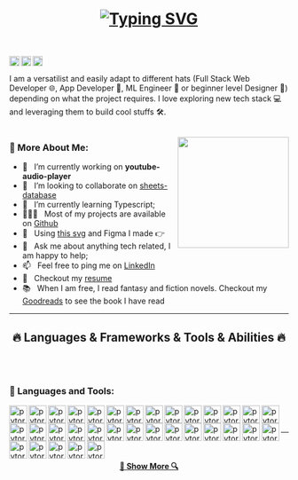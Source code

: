 <h1 align="center">
  <a href="https://git.io/typing-svg">
    <img src="https://readme-typing-svg.herokuapp.com?font=Fira+Code&weight=500&duration=3000&color=000000&width=435&lines=Hello%2C+There!!👋;I'am+Matheus;Nice+to+meet+you!!" alt="Typing SVG" />
  </a>
</h1>

<br>

<a href='https://www.linkedin.com/in/rahul-jha98/'><img align='left' alt="linkedin" src="https://raw.githubusercontent.com/rahul-jha98/rahul-jha98/561d474902b59c7429ec22bb73e225696c27b202/assets/linkedin.svg" height='18px'/></a>
<a href='https://twitter.com/jharahul98/'><img align='left' alt="twitter" src="https://raw.githubusercontent.com/rahul-jha98/rahul-jha98/561d474902b59c7429ec22bb73e225696c27b202/assets/twitter.svg" height='18px'/></a>
<a href='https://www.kaggle.com/rahuljha98/'><img alt="kaggle" src="https://raw.githubusercontent.com/rahul-jha98/rahul-jha98/561d474902b59c7429ec22bb73e225696c27b202/assets/kaggle.svg" height='18px'/></a>


I am a versatilist and easily adapt to different hats (Full Stack Web Developer 🌐, App Developer 📱, ML Engineer 🤖 or beginner level Designer 🎨) depending on what the project requires. I love exploring new tech stack 💻 and leveraging them to build cool stuffs 🛠️. 
<br/>
<br/>

<img align='right' src='https://user-images.githubusercontent.com/5713670/87202985-820dcb80-c2b6-11ea-9f56-7ec461c497c3.gif' width='200"'>
  
### 🧐 More About Me:

- 🔭 &nbsp; I’m currently working on **youtube-audio-player**
- 🤝 &nbsp; I’m looking to collaborate on [sheets-database](https://github.com/rahul-jha98/sheets-database)
- 🌱 &nbsp; I’m currently learning Typescript; 
- 👨🏻‍💻 &nbsp; Most of my projects are available on [Github](https://github.com/rahul-jha98?tab=repositories)
- 🎨 &nbsp; Using [this svg](https://storyset.com/illustration/javascript-frameworks/amico) and Figma I made 👉
- 💬 &nbsp; Ask me about anything tech related, I am happy to help;
- 📫 &nbsp; Feel free to ping me on [LinkedIn](https://www.linkedin.com/in/rahul-jha98/)
- 📝 &nbsp; Checkout my [resume](https://drive.google.com/file/d/1ZpR5pVBTnl_Qybq7GE3MGy1SB1JehVSE/view?usp=sharing)
- 📚 &nbsp; When I am free, I read fantasy and fiction novels. Checkout my [Goodreads](https://www.goodreads.com/rahul-jha98) to see the book I have read


<hr>
<h2 align="center">🔥 Languages & Frameworks & Tools & Abilities 🔥</h2>
<br>

<br>

### 🔨 Languages and Tools:
<a href="#" target="_blank" style="padding-bottom: 2px"> <img align="left" src="https://pics.freeicons.io/uploads/icons/png/20167174151551942641-512.png" alt="pytorch" height="32px"/> </a> 
<a href="#" target="_blank" style="padding-bottom: 2px"> <img align="left" src="https://www.svgrepo.com/show/378837/node.svg" alt="pytorch" height="32px"/> </a> 
<a href="#" target="_blank" style="padding-bottom: 2px"> <img align="left" src="https://www.svgrepo.com/show/331488/mongodb.svg" alt="pytorch" height="32px"/> </a>
<a href="#" target="_blank" style="padding-bottom: 2px"> <img align="left" src="https://www.svgrepo.com/show/353724/express.svg" alt="pytorch" height="32px"/> </a> 
<a href="#" target="_blank" style="padding-bottom: 2px"> <img align="left" src="https://www.svgrepo.com/show/373863/nest-middleware-js.svg" alt="pytorch" height="32px"/> </a> 
<a href="#" target="_blank" style="padding-bottom: 2px"> <img align="left" src="https://www.svgrepo.com/show/303379/laravel-logo.svg" alt="pytorch" height="32px"/> </a> 
<a href="#" target="_blank" style="padding-bottom: 2px"> <img align="left" src="https://www.svgrepo.com/show/373521/composer.svg" alt="pytorch" height="32px"/> </a> 
<a href="#" target="_blank" style="padding-bottom: 2px"> <img align="left" src="https://www.svgrepo.com/show/452088/php.svg" alt="pytorch" height="32px"/> </a> 
<a href="#" target="_blank" style="padding-bottom: 2px"> <img align="left" src="https://www.svgrepo.com/show/452185/css-3.svg" alt="pytorch" height="32px"/> </a> 
<a href="#" target="_blank" style="padding-bottom: 2px"> <img align="left" src="https://www.svgrepo.com/show/374061/sass.svg" alt="pytorch" height="32px"/> </a> 
<a href="#" target="_blank" style="padding-bottom: 2px"> <img align="left" src="https://www.svgrepo.com/show/452093/redux.svg" alt="pytorch" height="32px"/> </a> 
<a href="#" target="_blank" style="padding-bottom: 2px"> <img align="left" src="https://www.svgrepo.com/show/373595/firebase.svg" alt="pytorch" height="32px"/> </a> 
<a href="#" target="_blank" style="padding-bottom: 2px"> <img align="left" src="https://www.svgrepo.com/show/303251/mysql-logo.svg" alt="pytorch" height="32px"/> </a> 
<a href="#" target="_blank" style="padding-bottom: 2px"> <img align="left" src="https://www.svgrepo.com/show/354272/redis.svg" alt="pytorch" height="32px"/> </a> 
<a href="#" target="_blank" style="padding-bottom: 2px"> <img align="left" src="https://www.svgrepo.com/show/349419/javascript.svg" alt="pytorch" height="32px"/> </a> 
<a href="#" target="_blank" style="padding-bottom: 2px"> <img align="left" src="https://www.svgrepo.com/show/452130/vue.svg" alt="pytorch" height="32px"/> </a>
<a href="#" target="_blank" style="padding-bottom: 2px"> <img align="left" src="https://www.svgrepo.com/show/353940/jquery.svg" alt="pytorch" height="32px"/> </a> 
<a href="#" target="_blank" style="padding-bottom: 2px"> <img align="left" src="https://www.svgrepo.com/show/354478/typescript-icon.svg" alt="pytorch" height="32px"/> </a> 
<a href="#" target="_blank" style="padding-bottom: 2px"> <img align="left" src="https://www.svgrepo.com/show/354512/vercel.svg" alt="pytorch" height="32px"/> </a> 
<a href="#" target="_blank" style="padding-bottom: 2px"> <img align="left" src="https://www.svgrepo.com/show/448266/aws.svg" alt="pytorch" height="32px"/> </a> 
<a href="#" target="_blank" style="padding-bottom: 2px"> <img align="left" src="https://www.svgrepo.com/show/342225/socket-io.svg" alt="pytorch" height="32px"/> </a>
<a href="#" target="_blank" style="padding-bottom: 2px"> <img align="left" src="https://www.svgrepo.com/show/452228/html-5.svg" alt="pytorch" height="32px"/> </a> 
<a href="#" target="_blank" style="padding-bottom: 2px"> <img align="left" src="https://www.svgrepo.com/show/374118/tailwind.svg" alt="pytorch" height="32px"/> </a> 
<a href="#" target="_blank" style="padding-bottom: 2px"> <img align="left" src="https://www.svgrepo.com/show/353498/bootstrap.svg" alt="pytorch" height="32px"/> </a> 
<a href="#" target="_blank" style="padding-bottom: 2px"> <img align="left" src="https://www.svgrepo.com/show/354112/nextjs.svg" alt="pytorch" height="32px"/> </a> 
<a href="#" target="_blank" style="padding-bottom: 2px"> <img align="left" src="https://www.svgrepo.com/show/373574/ejs.svg" alt="pytorch" height="32px"/> </a> 
<a href="#" target="_blank" style="padding-bottom: 2px"> <img align="left" src="https://images.opencollective.com/chakra-ui-pro/61bd1dd/logo/256.png" alt="pytorch" height="32px"/> </a> 
<a href="#" target="_blank" style="padding-bottom: 2px"> <img align="left" src="https://www.svgrepo.com/show/448221/docker.svg" alt="pytorch" height="32px"/> </a> 
<a href="#" target="_blank" style="padding-bottom: 2px"> <img align="left" src="https://www.svgrepo.com/show/448226/gitlab.svg" alt="pytorch" height="32px"/> </a> 
<a href="#" target="_blank" style="padding-bottom: 2px"> <img align="left" src="https://www.svgrepo.com/show/448218/digital-ocean.svg" alt="pytorch" height="32px"/> </a> 
<a href="#" target="_blank" style="padding-bottom: 2px"> <img align="left" src="https://www.svgrepo.com/show/448222/figma.svg" alt="pytorch" height="32px"/> </a> 
<a href="#" target="_blank" style="padding-bottom: 2px"> <img align="left" src="https://www.svgrepo.com/show/353386/algolia.svg" alt="pytorch" height="32px"/> </a>
<a href="#" target="_blank" style="padding-bottom: 2px"> <img align="left" src="https://www.svgrepo.com/show/354200/postgresql.svg" alt="pytorch" height="32px"/> </a> 

<br>

<br>


<hr>

<!--
<h2 align="center">⚡ Stats ⚡</h2>
<br>
<p align=center>
  <div align=center>
    <a href="https://github.com/denvercoder1/github-readme-streak-stats" title="Go to Source">
      <img align="left" width=390 src="https://github-readme-streak-stats.herokuapp.com/?user=zumrudu-anka&theme=react&border=61dafb&hide_border=true" alt="zumrudu-anka" />
    </a>
    <a href="https://github.com/anuraghazra/github-readme-stats" title="Go to Source">
      <img align="right" width=390 src="https://github-readme-stats.vercel.app/api?username=zumrudu-anka&show_icons=true&theme=react&border_color=61dafb&hide_border=true" />
    </a>
  </div>
  <br><br><br><br><br><br><br><br><br>
  <div align=center>
    <a href="https://github.com/anuraghazra/github-readme-stats">
      <img width=325 align="center" src="https://github-readme-stats.vercel.app/api/top-langs/?username=zumrudu-anka&hide=c%23,powershell,Mathematica,Ruby,Objective-C,Objective-C%2b%2b,Cuda&title_color=61dafb&text_color=ffffff&icon_color=61dafb&bg_color=20232a&langs_count=8&layout=compact&border_color=61dafb&hide_border=true" />
    </a>
  </div>
  <br>
  
  <img src="https://github-readme-activity-graph.cyclic.app/graph?username=zumrudu-anka&theme=react-dark&bg_color=20232a&hide_border=true" width="100%"/>
</p>
-->

<!--
<h2 align="center">👨‍💻 Repositories 👨‍💻</h2>
<br>
<div width="100%" align="center">
  <a align="left" href="https://github.com/zumrudu-anka/Algorithms" title="Algorithms"><img align="left" height="115" src="https://github-readme-stats.vercel.app/api/pin/?username=zumrudu-anka&repo=Algorithms&theme=react&border_color=61dafb&border_radius=10"></a><a align="right" href="https://github.com/zumrudu-anka/DataStructures" title="Data Structures"><img align="right" height="115" src="https://github-readme-stats.vercel.app/api/pin/?username=zumrudu-anka&repo=DataStructures&theme=react&border_color=61dafb&border_radius=10"></a>
</div>
<br/><br/><br/><br/><br/><br/>
<div width="100%" align="center">
  <a align="left" href="https://github.com/zumrudu-anka/Turkce-Heceleme-CPP" title="Turkce-Heceleme-CPP"><img align="left" height="115" src="https://github-readme-stats.vercel.app/api/pin/?username=zumrudu-anka&repo=Turkce-Heceleme-CPP&theme=react&border_color=61dafb&border_radius=10"></a>
  <a align="right" href="https://github.com/zumrudu-anka/CopyMoveForgeryDetectionWithDCT" title="Copy&Move Forgery Detection With DCT"><img align="right" height="115" src="https://github-readme-stats.vercel.app/api/pin/?username=zumrudu-anka&repo=CopyMoveForgeryDetectionWithDCT&theme=react&border_color=61dafb&border_radius=10"></a>
</div>
<br/><br/><br/><br/><br/><br/>
<div width="100%" align="center">
  <a align="left" href="https://github.com/zumrudu-anka/cpp-openmp-needleman-wunsch" title="Needleman Wunsch Algorithm With OpenMP"><img align="left" height="115" src="https://github-readme-stats.vercel.app/api/pin/?username=zumrudu-anka&repo=cpp-openmp-needleman-wunsch&theme=react&border_color=61dafb&border_radius=10"></a>
  <a align="right" href="https://github.com/zumrudu-anka/cpp-artificial-neural-networks" title="Artificial Neural Networks"><img align="right" height="115" src="https://github-readme-stats.vercel.app/api/pin/?username=zumrudu-anka&repo=cpp-artificial-neural-networks&theme=react&border_color=61dafb&border_radius=10"></a>
</div>
<br/><br/><br/><br/><br/><br/>
<div width="100%" align="center">
  <a align="left" href="https://github.com/zumrudu-anka/javascript-minesweeper" title="Minesweeper"><img align="left" height="115" src="https://github-readme-stats.vercel.app/api/pin/?username=zumrudu-anka&repo=javascript-minesweeper&theme=react&border_color=61dafb&border_radius=10"></a>
  <a align="right" href="https://github.com/zumrudu-anka/KTU-TraditionalComputerOlympics-2019" title="KTU Traditional Computer Olympics 2019-2020"><img align="right" height="115" src="https://github-readme-stats.vercel.app/api/pin/?username=zumrudu-anka&repo=KTU-TraditionalComputerOlympics-2019&theme=react&border_color=61dafb&border_radius=10"></a>
</div>
-->

<br>
<h4 align="center">
  <a href="https://github.com/matheusmaldonadosilva?tab=repositories" title="Show Repositories">🔎 Show More 🔍</a>
</h4>
